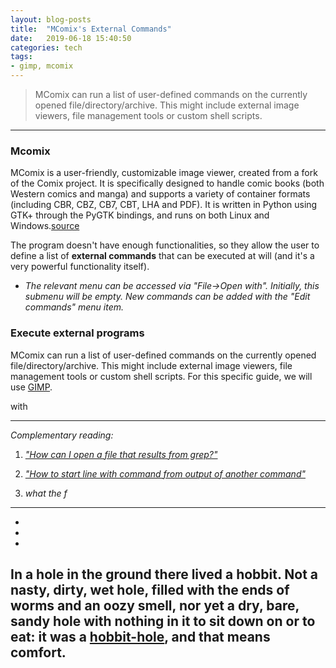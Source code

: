 ```yaml
---
layout: blog-posts
title:  "MComix's External Commands"
date:   2019-06-18 15:40:50
categories: tech
tags:
- gimp, mcomix
---
```


> MComix can run a list of user-defined commands on the currently opened file/directory/archive. This might include external image viewers, file management tools or custom shell scripts.

---

### Mcomix

MComix is a user-friendly, customizable image viewer, created from a fork of the Comix project. It is specifically designed to handle comic books (both Western comics and manga) and supports a variety of container formats (including CBR, CBZ, CB7, CBT, LHA and PDF). It is written in Python using GTK+ through the PyGTK bindings, and runs on both Linux and Windows.[source](https://sourceforge.net/p/mcomix/wiki/Home/)


The program doesn't have enough functionalities, so they allow the user to define a list of **external commands** that can be 	executed at will (and it's a very powerful functionality itself).

- *The relevant menu can be accessed via "File→Open with". Initially, this submenu will be empty. New commands can be added with the "Edit commands" menu item.*


### Execute external programs

MComix can run a list of user-defined commands on the currently opened file/directory/archive. This might include external image viewers, file management tools or custom shell scripts. For this specific guide, we will use [GIMP](https://www.gimp.org/).

with 

---

*Complementary reading:*

1. *["How can I open a file that results from grep?"](https://sourceforge.net/p/mcomix/wiki/External_Commands/)*

2. *["How to start line with command from output of another command"](https://unix.stackexchange.com/questions/110146/how-to-start-line-with-command-from-output-of-another-command)*

3. *what the f*

---

+ [hobbit-hole]: https://en.wikipedia.org/wiki/Hobbit#Lifestyle
+ [hobbit-hole]: https://en.wikipedia.org/wiki/Hobbit#Lifestyle "Hobbit lifestyles"
+ [hobbit-hole]: https://en.wikipedia.org/wiki/Hobbit#Lifestyle 'Hobbit lifestyles'

In a hole in the ground there lived a hobbit. Not a nasty, dirty, wet hole, filled with the ends
of worms and an oozy smell, nor yet a dry, bare, sandy hole with nothing in it to sit down on or to
eat: it was a [hobbit-hole](https://en.wikipedia.org/wiki/Hobbit#Lifestyle "Hobbit lifestyles"), and that means comfort.
---

